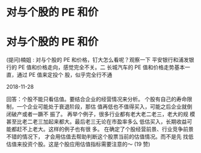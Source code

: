 # 对与个股的 PE 和价

# 对与个股的 PE 和价

(提问)楠姐 : 对与个股的 PE 和价格，钉大怎么看呢？观察一下 平安银行和浦发银行的 PE 值和价格走向，感觉完全不关。二 长城汽车的 PE 值和价格走势基本一直，通过 PE 值来定投个 股，似乎完全行不通

2018-11-28

回答：个股不能只看估值。要结合企业的经营情况来分析。 个股有自己的寿命限制，一个企业可能处于衰退阶段，那估 值再低也不值得买入，可能之后企业就倒闭破产或者一蹶不 振了。 再举个例子，很多行业都有老大老二老三，老大的规 模甚至比老二老三加起来都大。最后老三无论在市盈率多么 低估买入，长期收益可能都赶不上老大。这样的例子也有很 多。 在确定了个股经营前景、行业竞争前景不错的情况下， 才会用估值去帮助判断这个股票当前的估值情况。而不是先 找低估值来投资个股。这是个股应用估值指标需要注意的～ (19 赞)